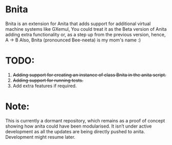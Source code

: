 # Bnita
Bnita is an extension for Anita that adds support for additional virtual machine systems like GXemul,
You could treat it as the Beta version of Anita adding extra functionality
or, as a step up from the previous version, hence, A -> B
Also, Bnita (pronounced Bee-neeta) is my mom's name :)

# TODO:
1. <del>Adding support for creating an instance of class Bnita in the anita script.</del>
2. <del>Adding support for running tests.</del>
3. Add extra features if required.

# Note:
This is currently a dormant repository, which remains as a proof of concept showing how anita could have been modularised. It isn’t under active development as all the updates are being directly pushed to anita. Development might resume later.
